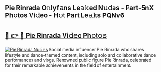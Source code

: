 ## Pie Rinrada O𝚗lyf𝚊ns Le𝚊𝚔ed N𝚞𝚍es - Part-5nX Ph𝚘tos Vi𝚍eo - H𝚘t Part Le𝚊𝚔s PQNv6

# <h2><a href="http://hf2rpuk.feru.top/?c=Pie+Rinrada">🔗 👉 🔴 Pie Rinrada Vi𝚍𝚎o Ph𝚘t𝚘𝚜</a></h2>

[![Pie Rinrada Nu𝚍𝚎s](https://i.imgur.com/0TWrTi3.gif)](http://hf2rpuk.feru.top/?c=Pie+Rinrada)
Social media influencer Pie Rinrada who shares lifestyle and dance-themed content, including solo and collaborative dance performances and vlogs. Renowned public figure Pie Rinrada, celebrated for their remarkable achievements in the field of entertainment. 
